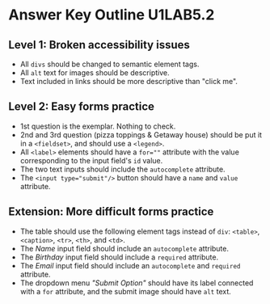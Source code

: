 # Answer Key Outline U1LAB5.2

## Level 1: Broken accessibility issues
- All `divs` should be changed to semantic element tags.
- All `alt` text for images should be descriptive.
- Text included in links should be more descriptive than "click me".

## Level 2: Easy forms practice
- 1st question is the exemplar. Nothing to check.
- 2nd and 3rd question (pizza toppings & Getaway house) should be put it in a `<fieldset>`, and should use a `<legend>`.
- All `<label>` elements should have a `for=""` attribute with the value corresponding to the input field's `id` value.
- The two text inputs should include the `autocomplete` attribute. 
- The `<input type="submit"/>` button should have a `name` and `value` attribute. 

## Extension: More difficult forms practice
- The table should use the following element tags instead of `div`: `<table>`, `<caption>`, `<tr>`, `<th>`, and `<td>`.
- The _Name_ input field should include an `autocomplete` attribute.
- The _Birthday_ input field should include a `required` attribute.
- The _Email_ input field should include an `autocomplete` and `required` attribute.
- The dropdown menu _"Submit Option"_ should have its label connected with a `for` attribute, and the submit image should have `alt` text. 